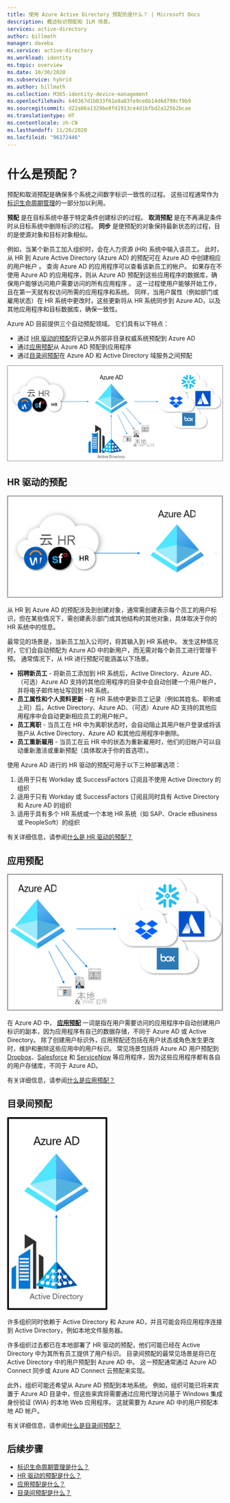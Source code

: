 ```yaml
---
title: 使用 Azure Active Directory 预配的是什么？ | Microsoft Docs
description: 概述标识预配和 ILM 场景。
services: active-directory
author: billmath
manager: daveba
ms.service: active-directory
ms.workload: identity
ms.topic: overview
ms.date: 10/30/2020
ms.subservice: hybrid
ms.author: billmath
ms.collection: M365-identity-device-management
ms.openlocfilehash: 640367d1b833f61e8a83fe9ce6b14d6d799cf9b9
ms.sourcegitcommit: d22a86a1329be8fd1913ce4d1bfbd2a125b2bcae
ms.translationtype: HT
ms.contentlocale: zh-CN
ms.lasthandoff: 11/26/2020
ms.locfileid: "96172446"
---
```

# <a name="what-is-provisioning"></a>什么是预配？

预配和取消预配是确保多个系统之间数字标识一致性的过程。  这些过程通常作为[标识生命周期管理](what-is-identity-lifecycle-management.md)的一部分加以利用。

**预配** 是在目标系统中基于特定条件创建标识的过程。  **取消预配** 是在不再满足条件时从目标系统中删除标识的过程。 **同步** 是使预配的对象保持最新状态的过程，目的是使源对象和目标对象相似。

例如，当某个新员工加入组织时，会在人力资源 (HR) 系统中输入该员工。  此时，从 HR 到 Azure Active Directory (Azure AD) 的预配可在 Azure AD 中创建相应的用户帐户 。 查询 Azure AD 的应用程序可以查看该新员工的帐户。  如果存在不使用 Azure AD 的应用程序，则从 Azure AD 预配到这些应用程序的数据库，确保用户能够访问用户需要访问的所有应用程序 。  这一过程使用户能够开始工作，且在第一天就有权访问所需的应用程序和系统。  同样，当用户属性（例如部门或雇用状态）在 HR 系统中更改时，这些更新将从 HR 系统同步到 Azure AD，以及其他应用程序和目标数据库，确保一致性。

Azure AD 目前提供三个自动预配领域。  它们具有以下特点：  

- 通过 [HR 驱动的预配](#hr-driven-provisioning)将记录从外部非目录权威系统预配到 Azure AD  
- 通过[应用预配](#app-provisioning)从 Azure AD 预配到应用程序  
- 通过[目录间预配](#inter-directory-provisioning)在 Azure AD 和 Active Directory 域服务之间预配 

![标识生命周期管理](media/what-is-provisioning/provisioning.png)

## <a name="hr-driven-provisioning"></a>HR 驱动的预配

![HR 预配](media/what-is-provisioning/cloud-2a.png)

从 HR 到 Azure AD 的预配涉及到创建对象，通常需创建表示每个员工的用户标识，但在某些情况下，需创建表示部门或其他结构的其他对象，具体取决于你的 HR 系统中的信息。  

最常见的场景是，当新员工加入公司时，将其输入到 HR 系统中。  发生这种情况时，它们会自动预配为 Azure AD 中的新用户，而无需对每个新员工进行管理干预。  通常情况下，从 HR 进行预配可能涵盖以下场景。

- **招聘新员工** - 将新员工添加到 HR 系统后，Active Directory、Azure AD、（可选）Azure AD 支持的其他应用程序的目录中会自动创建一个用户帐户，并将电子邮件地址写回到 HR 系统。
- **员工属性和个人资料更新** - 在 HR 系统中更新员工记录（例如其姓名、职称或上司）后，Active Directory、Azure AD、（可选）Azure AD 支持的其他应用程序中会自动更新相应员工的用户帐户。
- **员工离职** - 当员工在 HR 中为离职状态时，会自动阻止其用户帐户登录或将该账户从 Active Directory、Azure AD 和其他应用程序中删除。
- **员工重新雇用** - 当员工在云 HR 中的状态为重新雇用时，他们的旧帐户可以自动重新激活或重新预配（具体取决于你的首选项）。

使用 Azure AD 进行的 HR 驱动的预配可用于以下三种部署选项：

1. 适用于只有 Workday 或 SuccessFactors 订阅且不使用 Active Directory 的组织
1. 适用于只有 Workday 或 SuccessFactors 订阅且同时具有 Active Directory 和 Azure AD 的组织
1. 适用于具有多个 HR 系统或一个本地 HR 系统（如 SAP、Oracle eBusiness 或 PeopleSoft）的组织

有关详细信息，请参阅[什么是 HR 驱动的预配？](what-is-hr-driven-provisioning.md)

## <a name="app-provisioning"></a>应用预配

![应用预配](media/what-is-provisioning/cloud-3b.png)

在 Azure AD 中， **[应用预配](../app-provisioning/user-provisioning.md)** 一词是指在用户需要访问的应用程序中自动创建用户标识的副本，因为应用程序有自己的数据存储，不同于 Azure AD 或 Active Directory。 除了创建用户标识外，应用预配还包括在用户状态或角色发生更改时，维护和删除这些应用中的用户标识。 常见场景包括将 Azure AD 用户预配到 [Dropbox](../saas-apps/dropboxforbusiness-provisioning-tutorial.md)、[Salesforce](../saas-apps/salesforce-provisioning-tutorial.md) 和 [ServiceNow](../saas-apps/servicenow-provisioning-tutorial.md) 等应用程序，因为这些应用程序都有各自的用户存储库，不同于 Azure AD。

有关详细信息，请参阅[什么是应用预配？](what-is-app-provisioning.md)

## <a name="inter-directory-provisioning"></a>目录间预配

![目录间预配](media/what-is-provisioning/cloud-4a.png)

许多组织同时依赖于 Active Directory 和 Azure AD，并且可能会将应用程序连接到 Active Directory，例如本地文件服务器。

许多组织过去都已在本地部署了 HR 驱动的预配，他们可能已经在 Active Directory 中为其所有员工提供了用户标识。   目录间预配的最常见场景是将已在 Active Directory 中的用户预配到 Azure AD 中。  这一预配通常通过 Azure AD Connect 同步或 Azure AD Connect 云预配来实现。 

此外，组织可能还希望从 Azure AD 预配到本地系统。  例如，组织可能已将来宾置于 Azure AD 目录中，但这些来宾将需要通过应用代理访问基于 Windows 集成身份验证 (WIA) 的本地 Web 应用程序。  这就需要为 Azure AD 中的用户预配本地 AD 帐户。

有关详细信息，请参阅[什么是目录间预配？](what-is-inter-directory-provisioning.md)

 
## <a name="next-steps"></a>后续步骤 
- [标识生命周期管理是什么？](what-is-identity-lifecycle-management.md)
- [HR 驱动的预配是什么？](what-is-hr-driven-provisioning.md)
- [应用预配是什么？](what-is-app-provisioning.md)
- [目录间预配是什么？](what-is-inter-directory-provisioning.md)